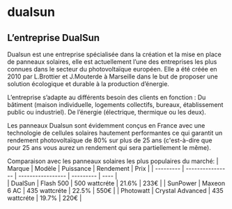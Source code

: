 # dualsun 
## L’entreprise DualSun

Dualsun est une entreprise spécialisée dans la création et la mise en place de panneaux solaires, elle est actuellement l’une des entreprises les plus connues dans le secteur du photovoltaïque européen.
Elle a été créée en 2010 par L.Brottier et J.Mouterde à Marseille dans le but de proposer une solution écologique et durable à la production d’énergie. 

L’entreprise s’adapte au différents besoin des clients en fonction : 
Du bâtiment (maison individuelle, logements collectifs, bureaux, établissement public ou industriel).
De l’énergie (électrique, thermique ou les deux).

Les panneaux Dualsun sont évidemment conçus en France avec une  technologie de cellules solaires hautement performantes ce qui garantit un rendement photovoltaïque de 80% sur plus de 25 ans (c'est-à-dire que pour 25 ans vous aurez un rendement qui sera partiellement le même).

Comparaison avec les panneaux solaires les plus populaires du marché:
| Marque    | Modèle           | Puissance         | Rendement | Prix |
| --------- | ---------------- | ----------------- | --------- | ---- |   
| DualSun   | Flash 500        | 500 wattcréte     | 21.6%     | 233€ |
| SunPower  | Maxeon 6 AC      | 435 wattcréte     | 22.5%     | 550€ |
| Photowatt | Crystal Advanced | 435 wattcréte     | 19.7%     | 220€ |





